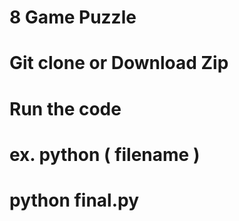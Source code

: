 # 8 Game Puzzle 

# Git clone or Download Zip

# Run the code 

# ex. python ( filename )

# python final.py 
